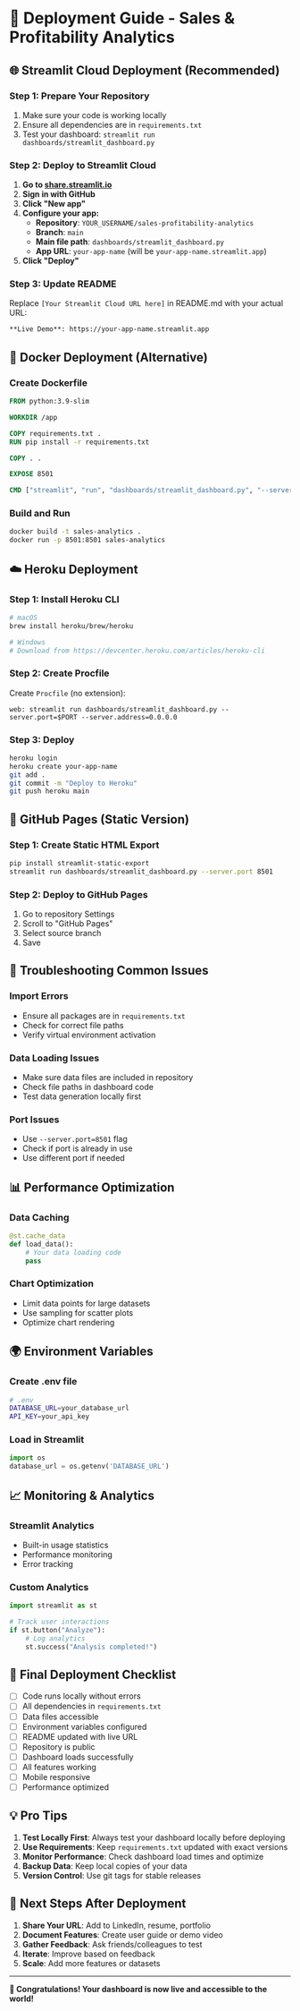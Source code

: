 # 🚀 Deployment Guide - Sales & Profitability Analytics

## 🌐 **Streamlit Cloud Deployment (Recommended)**

### **Step 1: Prepare Your Repository**
1. Make sure your code is working locally
2. Ensure all dependencies are in `requirements.txt`
3. Test your dashboard: `streamlit run dashboards/streamlit_dashboard.py`

### **Step 2: Deploy to Streamlit Cloud**
1. **Go to [share.streamlit.io](https://share.streamlit.io)**
2. **Sign in with GitHub**
3. **Click "New app"**
4. **Configure your app:**
   - **Repository**: `YOUR_USERNAME/sales-profitability-analytics`
   - **Branch**: `main`
   - **Main file path**: `dashboards/streamlit_dashboard.py`
   - **App URL**: `your-app-name` (will be `your-app-name.streamlit.app`)
5. **Click "Deploy"**

### **Step 3: Update README**
Replace `[Your Streamlit Cloud URL here]` in README.md with your actual URL:
```markdown
**Live Demo**: https://your-app-name.streamlit.app
```

## 🐳 **Docker Deployment (Alternative)**

### **Create Dockerfile**
```dockerfile
FROM python:3.9-slim

WORKDIR /app

COPY requirements.txt .
RUN pip install -r requirements.txt

COPY . .

EXPOSE 8501

CMD ["streamlit", "run", "dashboards/streamlit_dashboard.py", "--server.port=8501", "--server.address=0.0.0.0"]
```

### **Build and Run**
```bash
docker build -t sales-analytics .
docker run -p 8501:8501 sales-analytics
```

## ☁️ **Heroku Deployment**

### **Step 1: Install Heroku CLI**
```bash
# macOS
brew install heroku/brew/heroku

# Windows
# Download from https://devcenter.heroku.com/articles/heroku-cli
```

### **Step 2: Create Procfile**
Create `Procfile` (no extension):
```
web: streamlit run dashboards/streamlit_dashboard.py --server.port=$PORT --server.address=0.0.0.0
```

### **Step 3: Deploy**
```bash
heroku login
heroku create your-app-name
git add .
git commit -m "Deploy to Heroku"
git push heroku main
```

## 📱 **GitHub Pages (Static Version)**

### **Step 1: Create Static HTML Export**
```bash
pip install streamlit-static-export
streamlit run dashboards/streamlit_dashboard.py --server.port 8501
```

### **Step 2: Deploy to GitHub Pages**
1. Go to repository Settings
2. Scroll to "GitHub Pages"
3. Select source branch
4. Save

## 🔧 **Troubleshooting Common Issues**

### **Import Errors**
- Ensure all packages are in `requirements.txt`
- Check for correct file paths
- Verify virtual environment activation

### **Data Loading Issues**
- Make sure data files are included in repository
- Check file paths in dashboard code
- Test data generation locally first

### **Port Issues**
- Use `--server.port=8501` flag
- Check if port is already in use
- Use different port if needed

## 📊 **Performance Optimization**

### **Data Caching**
```python
@st.cache_data
def load_data():
    # Your data loading code
    pass
```

### **Chart Optimization**
- Limit data points for large datasets
- Use sampling for scatter plots
- Optimize chart rendering

## 🌍 **Environment Variables**

### **Create .env file**
```bash
# .env
DATABASE_URL=your_database_url
API_KEY=your_api_key
```

### **Load in Streamlit**
```python
import os
database_url = os.getenv('DATABASE_URL')
```

## 📈 **Monitoring & Analytics**

### **Streamlit Analytics**
- Built-in usage statistics
- Performance monitoring
- Error tracking

### **Custom Analytics**
```python
import streamlit as st

# Track user interactions
if st.button("Analyze"):
    # Log analytics
    st.success("Analysis completed!")
```

## 🚀 **Final Deployment Checklist**

- [ ] Code runs locally without errors
- [ ] All dependencies in `requirements.txt`
- [ ] Data files accessible
- [ ] Environment variables configured
- [ ] README updated with live URL
- [ ] Repository is public
- [ ] Dashboard loads successfully
- [ ] All features working
- [ ] Mobile responsive
- [ ] Performance optimized

## 💡 **Pro Tips**

1. **Test Locally First**: Always test your dashboard locally before deploying
2. **Use Requirements**: Keep `requirements.txt` updated with exact versions
3. **Monitor Performance**: Check dashboard load times and optimize
4. **Backup Data**: Keep local copies of your data
5. **Version Control**: Use git tags for stable releases

## 🎯 **Next Steps After Deployment**

1. **Share Your URL**: Add to LinkedIn, resume, portfolio
2. **Document Features**: Create user guide or demo video
3. **Gather Feedback**: Ask friends/colleagues to test
4. **Iterate**: Improve based on feedback
5. **Scale**: Add more features or datasets

---

**🎉 Congratulations! Your dashboard is now live and accessible to the world!**
